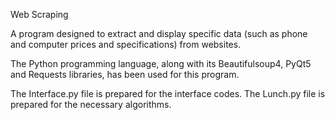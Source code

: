 Web Scraping

A program designed to extract and display specific data (such as phone and computer prices and specifications) from websites.

The Python programming language, along with its Beautifulsoup4, PyQt5 and Requests libraries, has been used for this program.

The Interface.py file is prepared for the interface codes. The Lunch.py file is prepared for the necessary algorithms.
